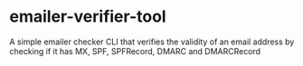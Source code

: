 # emailer-verifier-tool
A simple emailer checker CLI that verifies the validity of an email address by checking if it has MX, SPF, SPFRecord, DMARC and DMARCRecord
